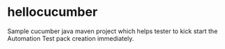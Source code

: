 # hellocucumber
Sample cucumber java maven project which helps tester to kick start the Automation Test pack creation immediately.
